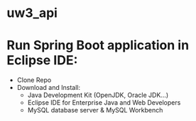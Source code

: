 # uw3_api
# Run Spring Boot application in Eclipse IDE:
- Clone Repo
- Download and Install:
  + Java Development Kit (OpenJDK, Oracle JDK…)
  + Eclipse IDE for Enterprise Java and Web Developers
  + MySQL database server & MySQL Workbench
